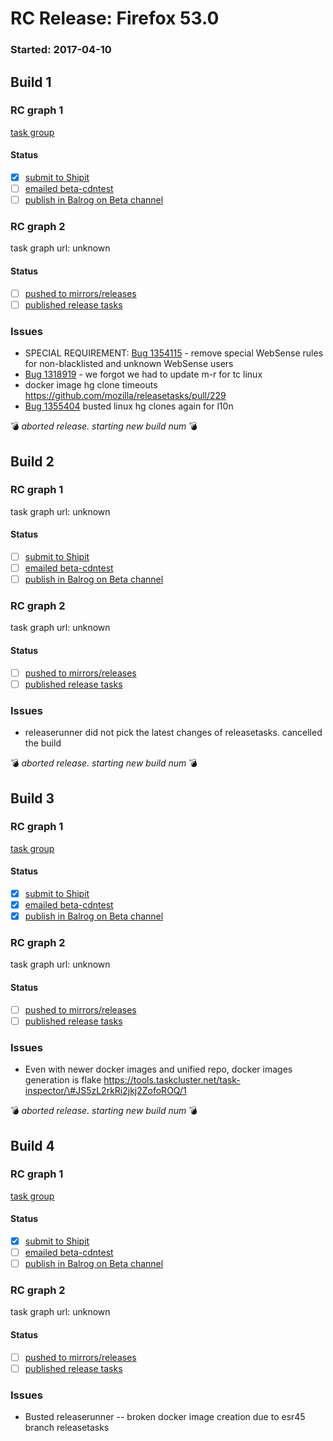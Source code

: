 # RC Release: Firefox 53.0

### Started: 2017-04-10

## Build 1

### RC graph 1
[task group](https://tools.taskcluster.net/push-inspector/#/p6Q9UsUrS9eSv1s4z0Cg3A)

#### Status
- [x] [submit to Shipit](https://wiki.mozilla.org/Release:Release_Automation_on_Mercurial:Starting_a_Release#Submit_to_Ship_It)
- [ ] [emailed beta-cdntest](../how-tos/relpro.md#1-email-drivers-re-release-live-on-test-channel)
- [ ] [publish in Balrog on Beta channel](../how-tos/relpro.md#3-publish-release)

### RC graph 2
task graph url: unknown

#### Status
- [ ] [pushed to mirrors/releases](../how-tos/relpro.md#2-push-to-releases-dir-mirrors)
- [ ] [published release tasks](../how-tos/relpro.md#3-publish-release)

### Issues
- SPECIAL REQUIREMENT: [Bug 1354115](https://bugzil.la/1354115) - remove special WebSense rules for non-blacklisted and unknown WebSense users
- [Bug 1318919](https://bugzil.la/1318919) - we forgot we had to update m-r for tc linux
- docker image hg clone timeouts https://github.com/mozilla/releasetasks/pull/229
- [Bug 1355404](https://bugzil.la/1355404) busted linux hg clones again for l10n

:bomb: _aborted release. starting new build num_ :bomb:

## Build 2

### RC graph 1
task graph url: unknown

#### Status
- [ ] [submit to Shipit](https://wiki.mozilla.org/Release:Release_Automation_on_Mercurial:Starting_a_Release#Submit_to_Ship_It)
- [ ] [emailed beta-cdntest](../how-tos/relpro.md#1-email-drivers-re-release-live-on-test-channel)
- [ ] [publish in Balrog on Beta channel](../how-tos/relpro.md#3-publish-release)

### RC graph 2
task graph url: unknown

#### Status
- [ ] [pushed to mirrors/releases](../how-tos/relpro.md#2-push-to-releases-dir-mirrors)
- [ ] [published release tasks](../how-tos/relpro.md#3-publish-release)

### Issues
- releaserunner did not pick the latest changes of releasetasks. cancelled the build

:bomb: _aborted release. starting new build num_ :bomb:

## Build 3

### RC graph 1
[task group](https://tools.taskcluster.net/push-inspector/#/thD9fmrUQv6ECT7eY_xNtQ)

#### Status
- [x] [submit to Shipit](https://wiki.mozilla.org/Release:Release_Automation_on_Mercurial:Starting_a_Release#Submit_to_Ship_It)
- [x] [emailed beta-cdntest](../how-tos/relpro.md#1-email-drivers-re-release-live-on-test-channel)
- [x] [publish in Balrog on Beta channel](../how-tos/relpro.md#3-publish-release)

### RC graph 2
task graph url: unknown

#### Status
- [ ] [pushed to mirrors/releases](../how-tos/relpro.md#2-push-to-releases-dir-mirrors)
- [ ] [published release tasks](../how-tos/relpro.md#3-publish-release)

### Issues
- Even with newer docker images and unified repo, docker images generation is flake https://tools.taskcluster.net/task-inspector/\#JS5zL2rkRi2jkj2ZofoROQ/1 

:bomb: _aborted release. starting new build num_ :bomb:

## Build 4

### RC graph 1
[task group](https://tools.taskcluster.net/push-inspector/#/z_-Tl0p4Rxu6eV3whAlKrw)

#### Status
- [x] [submit to Shipit](https://wiki.mozilla.org/Release:Release_Automation_on_Mercurial:Starting_a_Release#Submit_to_Ship_It)
- [ ] [emailed beta-cdntest](../how-tos/relpro.md#1-email-drivers-re-release-live-on-test-channel)
- [ ] [publish in Balrog on Beta channel](../how-tos/relpro.md#3-publish-release)

### RC graph 2
task graph url: unknown

#### Status
- [ ] [pushed to mirrors/releases](../how-tos/relpro.md#2-push-to-releases-dir-mirrors)
- [ ] [published release tasks](../how-tos/relpro.md#3-publish-release)

### Issues
- Busted releaserunner -- broken docker image creation due to esr45 branch releasetasks


